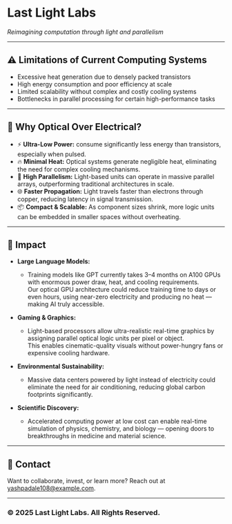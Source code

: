 # Last Light Labs

*Reimagining computation through light and parallelism*

---

## ⚠️ Limitations of Current Computing Systems

- Excessive heat generation due to densely packed transistors
- High energy consumption and poor efficiency at scale
- Limited scalability without complex and costly cooling systems
- Bottlenecks in parallel processing for certain high-performance tasks

---

## 🌟 Why Optical Over Electrical?

- ⚡ **Ultra-Low Power:** consume significantly less energy than transistors, especially when pulsed.
- 🔥 **Minimal Heat:** Optical systems generate negligible heat, eliminating the need for complex cooling mechanisms.
- 🚀 **High Parallelism:** Light-based units can operate in massive parallel arrays, outperforming traditional architectures in scale.
- 🌐 **Faster Propagation:** Light travels faster than electrons through copper, reducing latency in signal transmission.
- 📦 **Compact & Scalable:** As component sizes shrink, more logic units can be embedded in smaller spaces without overheating.

---

## 🚀 Impact

- **Large Language Models:**
    - Training models like GPT currently takes 3–4 months on A100 GPUs with enormous power draw, heat, and cooling requirements.  
    Our optical GPU architecture could reduce training time to days or even hours, using near-zero electricity and producing no heat — making AI truly accessible.

- **Gaming & Graphics:**
    - Light-based processors allow ultra-realistic real-time graphics by assigning parallel optical logic units per pixel or object.  
    This enables cinematic-quality visuals without power-hungry fans or expensive cooling hardware.

- **Environmental Sustainability:**
    - Massive data centers powered by light instead of electricity could eliminate the need for air conditioning, reducing global carbon footprints significantly.

- **Scientific Discovery:**
    - Accelerated computing power at low cost can enable real-time simulation of physics, chemistry, and biology — opening doors to breakthroughs in medicine and material science.

---

## 📨 Contact

Want to collaborate, invest, or learn more? Reach out at [yashpadale108@example.com](mailto:yashpadale108@example.com).

---

### &copy; 2025 Last Light Labs. All Rights Reserved.
